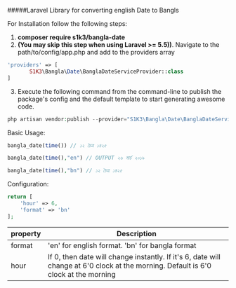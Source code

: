 #####Laravel Library for converting english Date to Bangls

For Installation follow the following steps:

1. **composer require s1k3/bangla-date**
2. **(You may skip this step when using Laravel >= 5.5))**. Navigate to the path/to/config/app.php and add  to the providers array 
 ``` php
 'providers' => [
        S1K3\Bangla\Date\BanglaDateServiceProvider::class
 ]
 ```


3. Execute the following command from the command-line to publish the package's config and the default template to start generating awesome code.
``` php
php artisan vendor:publish --provider="S1K3\Bangla\Date\BanglaDateServiceProvider"
```

Basic Usage:
``` php
bangla_date(time()) // ১২ চৈত্র ১৪২৫
```
``` php
bangla_date(time(),"en") // OUTPUT ২৬ মার্চ ২০১৯
```
``` php
bangla_date(time(),"bn") // ১২ চৈত্র ১৪২৫
```

Configuration: 

``` php
return [
    'hour' => 6,
    'format' => 'bn'
];
```

property | Description
------------ | -------------
format | 'en' for english format. 'bn' for bangla format
hour | If 0, then date will change instantly. If it's 6, date will change at 6'0 clock at the morning. Default is 6'0 clock at the morning